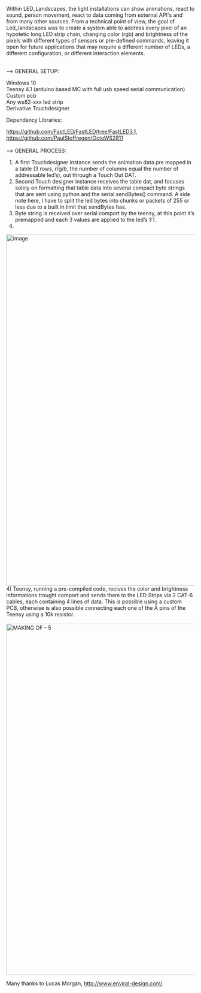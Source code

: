 Within LED_Landscapes, the light installations can show animations, react to sound, person movement, react to data coming from external API's and from many other sources. From a technical point of view, the goal of Led_landscapes was to create a system able to address every pixel of an hypotetic long LED strip chain, changing color (rgb) and brightness of the pixels with different types of sensors or pre-defined commands, leaving it open for future applications that may require a different number of LEDs, a different configuration, or different interaction elements.
<br/> 
<br/> 

--> GENERAL SETUP:

Windows 10 <br/> Teensy 4.1 (arduino based MC with full usb speed serial communication) <br/> Custom pcb <br/> Any ws82-xxx led strip <br/> Derivative Touchdesigner

Dependancy Libraries:

https://github.com/FastLED/FastLED/tree/FastLED3.1,  <br/> https://github.com/PaulStoffregen/OctoWS2811
<br/> 
<br/> 
--> GENERAL PROCESS:
<br/> 
1) A first Touchdesigner instance sends the animation data pre mapped in a table (3 rows, r/g/b, the number of columns equal the number of addressable led’s), out through a Touch Out DAT.
2) Second Touch designer instance receives the table dat, and focuses solely on formatting that table data into several compact byte strings that are sent using python and the serial.sendBytes() command. A side note here, I have to split the led bytes into chunks or packets of 255 or less due to a built in limit that sendBytes has.
3) Byte string is received over serial comport by the teensy, at this point it’s premapped and each 3 values are applied to the led’s 1:1.
4) <br/> 
<img width="937" alt="image" src="https://user-images.githubusercontent.com/82780678/194755370-842f6852-2d1a-4c1a-9d46-3fdaee707717.png">
<br/> 
4) Teensy, running a pre-compiled code, recives the color and brightness informations trought comport and sends them to the LED Strips via 2 CAT-6 cables, each containing 4 lines of data. This is possible using a custom PCB, otherwise is also possible connecting each one of the A pins of the Teensy using a 10k resistor. <br/>
<br/>
<img width="937" alt="MAKING OF - 5" src="https://user-images.githubusercontent.com/82780678/194757441-7ba9e43a-99e1-4cd1-ad42-8006d06f6af1.png">


Many thanks to Lucas Morgan, http://www.enviral-design.com/


